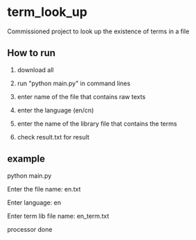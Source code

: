 # term_look_up
Commissioned project to look up the existence of terms in a file

## How to run
1. download all

2. run "python main.py" in command lines

3. enter name of the file that contains raw texts

4. enter the language (en/cn)

5. enter the name of the library file that contains the terms

6. check result.txt for result

## example
python main.py

Enter the file name: en.txt

Enter language: en

Enter term lib file name: en_term.txt

processor done
